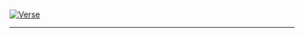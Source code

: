 <br>

[![Verse](https://img.shields.io/badge/-Romans%208%3A1--2-lightgrey?style=flat-square&logo=bookstack)](https://bit.ly/3U1wiMo)

---

